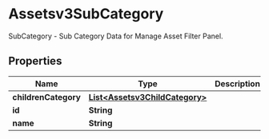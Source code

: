 

# Assetsv3SubCategory

SubCategory - Sub Category Data for Manage Asset Filter Panel.

## Properties

| Name | Type | Description | Notes |
|------------ | ------------- | ------------- | -------------|
|**childrenCategory** | [**List&lt;Assetsv3ChildCategory&gt;**](Assetsv3ChildCategory.md) |  |  [optional] |
|**id** | **String** |  |  [optional] |
|**name** | **String** |  |  [optional] |



